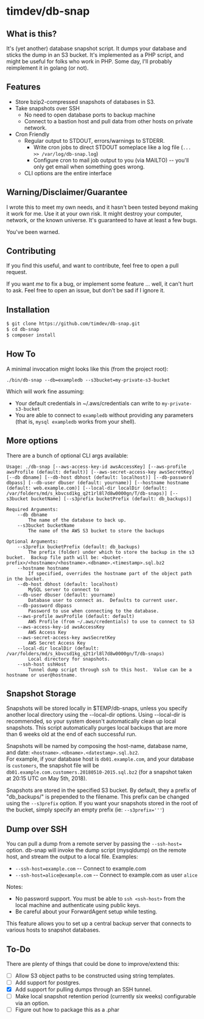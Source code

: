 # timdev/db-snap

## What is this?

It's (yet another) database snapshot script.  It dumps your database and sticks the dump in an S3 bucket. 
It's implemented as a PHP script, and might be useful for folks who work in PHP.  Some day, I'll probably reimplement it
in golang (or not). 

## Features

* Store bzip2-compressed snapshots of databases in S3.
* Take snapshots over SSH
    * No need to open database ports to backup machine
    * Connect to a bastion host and pull data from other hosts on private network.
* Cron Friendly
    * Regular output to STDOUT, errors/warnings to STDERR.
        * Write cron jobs to direct STDOUT someplace like a log file (`... >> /var/log/db-snap.log`)
        * Configure cron to mail job output to you (via MAILTO) -- you'll only get email when something goes wrong.
    * CLI options are the entire interface

## Warning/Disclaimer/Guarantee

I wrote this to meet my own needs, and it hasn't been tested beyond making it work for me.  Use it at your own risk.
It might destroy your computer, network, or the known universe.  It's guaranteed to have at least a few bugs.

You've been warned.  

## Contributing

If you find this useful, and want to contribute, feel free to open a pull request.

If you want *me* to fix a bug, or implement some feature ... well, it can't hurt to ask.  Feel free to open an issue,
but don't be sad if I ignore it.
      
## Installation

```bash
$ git clone https://github.com/timdev/db-snap.git
$ cd db-snap
$ composer install
```

## How To

A minimal invocation might looks like this (from the project root):

`./bin/db-snap --db=exampledb --s3bucket=my-private-s3-bucket`

Which will work fine assuming:

* Your default credentials in ~/.aws/credentials can write to `my-private-s3-bucket`
* You are able to connect to `exampledb` without providing any parameters (that is, `mysql exampledb` works from your
 shell).
 
## More options
 
There are a bunch of optional CLI args available:
 
```text
Usage: ./db-snap [--aws-access-key-id awsAccessKey] [--aws-profile awsProfile (default: default)] [--aws-secret-access-key awsSecretKey] [--db dbname] [--db-host dbhost (default: localhost)] [--db-password dbpass] [--db-user dbuser (default: yourname)] [--hostname hostname (default: web.example.com)] [--local-dir localDir (default: /var/folders/md/s_kbvcsd1kg_q2t1rl8l7d8w0000gn/T/db-snaps)] [--s3bucket bucketName] [--s3prefix bucketPrefix (default: db_backups)]

Required Arguments:
	--db dbname
		The name of the database to back up.
	--s3bucket bucketName
		The name of the AWS S3 bucket to store the backups

Optional Arguments:
	--s3prefix bucketPrefix (default: db_backups)
		The prefix (folder) under which to store the backup in the s3 bucket.  Backup file path will be: <bucket-prefix>/<hostname>/<hostname>.<dbname>.<timestamp>.sql.bz2
	--hostname hostname
		If specified, overrides the hostname part of the object path in the bucket.
	--db-host dbhost (default: localhost)
		MySQL server to connect to
	--db-user dbuser (default: yourname)
		Database user to connect as.  Defaults to current user.
	--db-password dbpass
		Password to use when connecting to the database.
	--aws-profile awsProfile (default: default)
		AWS Profile (from ~/.aws/credentials) to use to connect to S3
	--aws-access-key-id awsAccessKey
		AWS Access Key
	--aws-secret-access-key awsSecretKey
		AWS Secret Access Key
	--local-dir localDir (default: /var/folders/md/s_kbvcsd1kg_q2t1rl8l7d8w0000gn/T/db-snaps)
		Local directory for snapshots.
	--ssh-host sshHost
	    Tunnel dump script through ssh to this host.  Value can be a hostname or user@hostname.  
```
 
## Snapshot Storage

Snapshots will be stored locally in $TEMP/db-snaps, unless you specify another local directory using the --local-dir 
options.  Using --local-dir is recommended, so your system doesn't automatically clean up local snapshots.  This script
automatically purges local backups that are more than 6 weeks old at the end of each successful run.

Snapshots will be named by composing the host-name, database name, and date: `<hostname>.<dbname>.<datestamp>.sql.bz2`.  
For example, if your database host is `db01.example.com`, and your database is `customers`, the snapshot file will be
`db01.example.com.customers.20180510-2015.sql.bz2` (for a snapshot taken at 20:15 UTC on May 5th, 2018).

Snapshots are stored in the specified S3 bucket.  By default, they a prefix of "db_backups/" is prepended to the 
filename.  This prefix can be changed using the `--s3prefix` option.  If you want your snapshots stored in the root
of the bucket, simply specify an empty prefix (ie: `--s3prefix='''`)


## Dump over SSH

You can pull a dump from a remote server by passing the `--ssh-host=` option.  db-snap will invoke the dump script 
(mysqldump) on the remote host, and stream the output to a local file.  Examples: 

 * `--ssh-host=example.com` -- Connect to example.com
 * `--ssh-host=alice@example.com` -- Connect to example.com as user `alice`
 
 Notes:
 
 * No password support.  You must be able to `ssh <ssh-host>` from the local machine and authenticate using public keys.
 * Be careful about your ForwardAgent setup while testing.
 
 This feature allows you to set up a central backup server that connects to various hosts to snapshot databases.  

## To-Do

There are plenty of things that could be done to improve/extend this:

- [ ] Allow S3 object paths to be constructed using string templates.
- [ ] Add support for postgres.
- [x] Add support for pulling dumps through an SSH tunnel.
- [ ] Make local snapshot retention period (currently six weeks) configurable via an option.
- [ ] Figure out how to package this as a .phar
